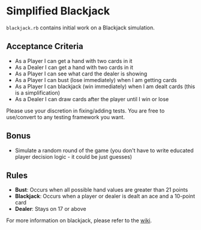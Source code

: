 # Simplified Blackjack

`blackjack.rb` contains initial work on a Blackjack simulation.

## Acceptance Criteria

- As a Player I can get a hand with two cards in it
- As a Dealer I can get a hand with two cards in it
- As a Player I can see what card the dealer is showing
- As a Player I can bust (lose immediately) when I am getting cards
- As a Player I can blackjack (win immediately) when I am dealt cards (this is
  a simplification)
- As a Dealer I can draw cards after the player until I win or lose

Please use your discretion in fixing/adding tests. You are free to use/convert
to any testing framework you want.

## Bonus

- Simulate a random round of the game (you don't have to write educated player
  decision logic - it could be just guesses)

## Rules

- **Bust**: Occurs when all possible hand values are greater than 21 points
- **Blackjack**: Occurs when a player or dealer is dealt an ace and a 10-point
  card
- **Dealer**: Stays on 17 or above

For more information on blackjack, please refer to the
[wiki](http://en.wikipedia.org/wiki/Blackjack).
